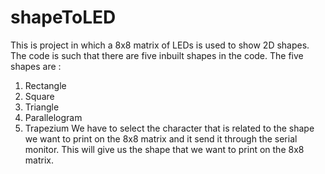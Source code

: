# shapeToLED
This is project in which a 8x8 matrix of LEDs is used to show 2D shapes. The code is such that there are five inbuilt shapes in the code. The five shapes are : 
1) Rectangle 
2) Square 
3) Triangle 
4) Parallelogram 
5) Trapezium 
We have to select the character that is related to the shape we want to print on the 8x8 matrix and it send it through the serial monitor. This will give 
us the shape that we want to print on the 8x8 matrix. 
